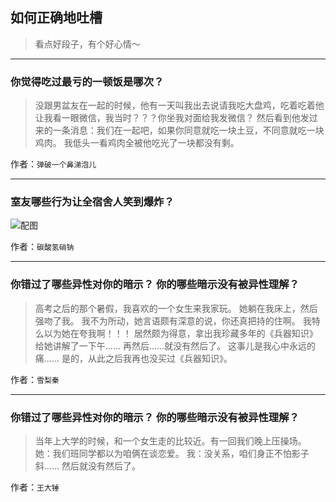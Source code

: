 ## 如何正确地吐槽

> 看点好段子，有个好心情～


 
---

### 你觉得吃过最亏的一顿饭是哪次？

> 没跟男盆友在一起的时候，他有一天叫我出去说请我吃大盘鸡，吃着吃着他让我看一眼微信，我当时？？？你坐我对面给我发微信？
> 然后看到他发过来的一条消息：我们在一起吧，如果你同意就吃一块土豆，不同意就吃一块鸡肉。
> 我低头一看鸡肉全被他吃光了一块都没有剩。


作者：`弹破一个鼻涕泡儿`

---

### 室友哪些行为让全宿舍人笑到爆炸？

> 



![配图](http://pic4.zhimg.com/70/v2-a969d280ce536dc02cd92848cddc3c43_b.jpg)


作者：`碳酸氢硝钠`

---

### 你错过了哪些异性对你的暗示？ 你的哪些暗示没有被异性理解？

> 高考之后的那个暑假，我喜欢的一个女生来我家玩。
> 她躺在我床上，然后强吻了我。
> 我不为所动，她言语颇有深意的说，你还真把持的住啊。
> 我特么以为她在夸我啊！！！
> 居然颇为得意，拿出我珍藏多年的《兵器知识》给她讲解了一下午……
> 再然后……就没有然后了。
> 这事儿是我心中永远的痛……
> 是的，从此之后我再也没买过《兵器知识》。


作者：`雪梨秦`

---

### 你错过了哪些异性对你的暗示？ 你的哪些暗示没有被异性理解？

> 当年上大学的时候，和一个女生走的比较近。有一回我们晚上压操场。
> 她：我们班同学都以为咱俩在谈恋爱。
> 我：没关系，咱们身正不怕影子斜……
> 然后就没有然后了。


作者：`王大锤`